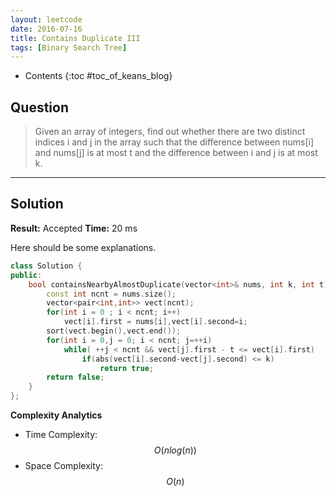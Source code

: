```yaml
---
layout: leetcode
date: 2016-07-16
title: Contains Duplicate III
tags: [Binary Search Tree]
---
```


* Contents
{:toc #toc_of_keans_blog}

## Question

> Given an array of integers, find out whether there are two distinct indices i and j in the array such that the difference between nums[i] and nums[j] is at most t and the difference between i and j is at most k.
>
>     

***

## Solution

**Result:** Accepted **Time:** 20 ms

Here should be some explanations.

```cpp
class Solution {
public:
    bool containsNearbyAlmostDuplicate(vector<int>& nums, int k, int t) {
        const int ncnt = nums.size();
        vector<pair<int,int>> vect(ncnt);
        for(int i = 0 ; i < ncnt; i++)
            vect[i].first = nums[i],vect[i].second=i;
        sort(vect.begin(),vect.end());
        for(int i = 0,j = 0; i < ncnt; j=++i)
            while( ++j < ncnt && vect[j].first - t <= vect[i].first)
                if(abs(vect[i].second-vect[j].second) <= k)
                    return true;
        return false;
    }
};
```

**Complexity Analytics**

- Time Complexity: $$O(nlog(n))$$
- Space Complexity: $$O(n)$$

